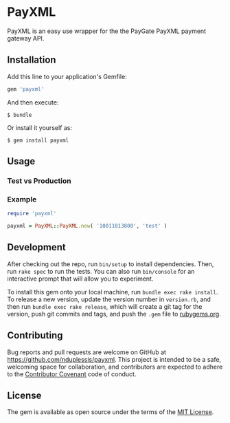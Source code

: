 # PayXML

PayXML is an easy use wrapper for the the PayGate PayXML payment gateway API.

## Installation

Add this line to your application's Gemfile:

```ruby
gem 'payxml'
```

And then execute:

    $ bundle

Or install it yourself as:

    $ gem install payxml

## Usage

### Test vs Production

### Example

```ruby
require 'payxml'

payxml = PayXML::PayXML.new( '10011013800', 'test' )
```

## Development

After checking out the repo, run `bin/setup` to install dependencies. Then, run `rake spec` to run the tests. You can also run `bin/console` for an interactive prompt that will allow you to experiment.

To install this gem onto your local machine, run `bundle exec rake install`. To release a new version, update the version number in `version.rb`, and then run `bundle exec rake release`, which will create a git tag for the version, push git commits and tags, and push the `.gem` file to [rubygems.org](https://rubygems.org).

## Contributing

Bug reports and pull requests are welcome on GitHub at https://github.com/nduplessis/payxml. This project is intended to be a safe, welcoming space for collaboration, and contributors are expected to adhere to the [Contributor Covenant](http://contributor-covenant.org) code of conduct.


## License

The gem is available as open source under the terms of the [MIT License](http://opensource.org/licenses/MIT).

